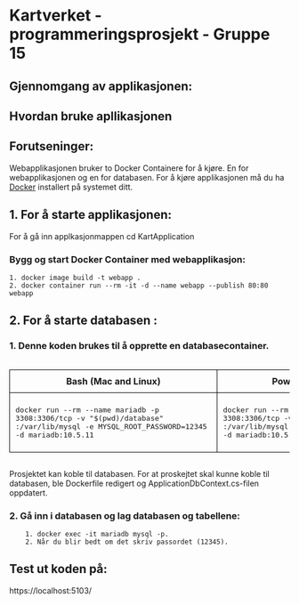 # Kartverket - programmeringsprosjekt - Gruppe 15

## Gjennomgang av applikasjonen:



## Hvordan bruke apllikasjonen 

## Forutseninger: ##

Webapplikasjonen bruker to Docker Containere for å kjøre.
En for webapplikasjonen og en for databasen. For å kjøre applikasjonen må du ha [Docker](https://www.docker.com/) installert på systemet ditt. 

## 1. For å starte applikasjonen: 

For å gå inn applkasjonmappen cd KartApplication 

### Bygg og start Docker Container med webapplikasjon: ###
   
    1. docker image build -t webapp . 
    2. docker container run --rm -it -d --name webapp --publish 80:80 webapp

## 2. For å starte databasen : 

 ### 1. Denne koden brukes til å opprette en databasecontainer.



<div style="width: 100%; overflow-x: auto;">
  <table style="width: 100%; border-collapse: collapse;">
    <thead>
      <tr>
        <th style="border: 1px solid black; padding: 10px; text-align: center; vertical-align: middle;">Bash (Mac and Linux)</th>
        <th style="border: 1px solid black; padding: 10px; text-align: center; vertical-align: middle;">Powershell (Windows)</th>
      </tr>
    </thead>
    <tbody>
      <tr>
        <td style="border: 1px solid black; padding: 10px; text-align: center; vertical-align: middle;">
          <pre style="text-align: left;">docker run --rm --name mariadb -p 
3308:3306/tcp -v "$(pwd)/database"
:/var/lib/mysql -e MYSQL_ROOT_PASSWORD=12345 
-d mariadb:10.5.11</pre>
        </td>
        <td style="border: 1px solid black; padding: 10px; text-align: center; vertical-align: middle;">
          <pre style="text-align: left;">docker run --rm --name mariadb -p 
3308:3306/tcp -v "%cd%\database"
:/var/lib/mysql -e MYSQL_ROOT_PASSWORD=12345 
-d mariadb:10.5.11</pre>
        </td>
      </tr>
    </tbody>
  </table>
</div>

     
 Prosjektet kan koble til databasen. For at proskejtet skal kunne koble til databasen, ble Dockerfile redigert og ApplicationDbContext.cs-filen  oppdatert. 

 ### 2. Gå inn i databasen og lag databasen og tabellene:
        1. docker exec -it mariadb mysql -p.
        2. Når du blir bedt om det skriv passordet (12345).

## Test ut koden på: 
   https://localhost:5103/
  
  